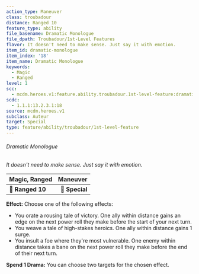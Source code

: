 ```yaml
---
action_type: Maneuver
class: troubadour
distance: Ranged 10
feature_type: ability
file_basename: Dramatic Monologue
file_dpath: Troubadour/1st-Level Features
flavor: It doesn't need to make sense. Just say it with emotion.
item_id: dramatic-monologue
item_index: '18'
item_name: Dramatic Monologue
keywords:
  - Magic
  - Ranged
level: 1
scc:
  - mcdm.heroes.v1:feature.ability.troubadour.1st-level-feature:dramatic-monologue
scdc:
  - 1.1.1:13.2.3.1:18
source: mcdm.heroes.v1
subclass: Auteur
target: Special
type: feature/ability/troubadour/1st-level-feature
---
```


###### Dramatic Monologue

*It doesn't need to make sense. Just say it with emotion.*

| **Magic, Ranged** |   **Maneuver** |
| ----------------- | -------------: |
| **📏 Ranged 10**  | **🎯 Special** |

**Effect:** Choose one of the following effects:

- You orate a rousing tale of victory. One ally within distance gains an edge on the next power roll they make before the start of your next turn.
- You weave a tale of high-stakes heroics. One ally within distance gains 1 surge.
- You insult a foe where they're most vulnerable. One enemy within distance takes a bane on the next power roll they make before the end of their next turn.

**Spend 1 Drama:** You can choose two targets for the chosen effect.
